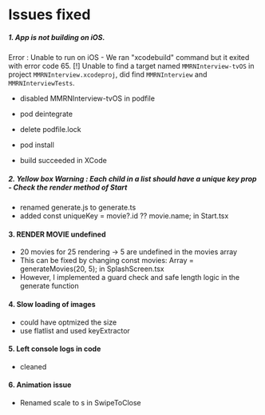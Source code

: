 # Issues fixed

##### 1. App is not building on iOS.

Error : Unable to run on iOS - We ran "xcodebuild" command but it exited with error code 65. 
[!] Unable to find a target named `MMRNInterview-tvOS` in project `MMRNInterview.xcodeproj`, did find `MMRNInterview` and `MMRNInterviewTests`.
* disabled MMRNInterview-tvOS in podfile 
* pod deintegrate 
* delete podfile.lock 
* pod install

* build succeeded in XCode


##### 2. Yellow box Warning : Each child in a list should have a unique key prop - Check the render method of Start

* renamed generate.js to generate.ts
* added   const uniqueKey = movie?.id ?? movie.name; in Start.tsx


#### 3. RENDER MOVIE undefined
* 20 movies for 25 rendering -> 5 are undefined in the movies array
* This can be fixed by changing  const movies: Array<Movie> = generateMovies(20, 5);
in SplashScreen.tsx
* However, I implemented a guard check and safe length logic in the generate function

#### 4. Slow loading of images 
* could have optmized the size 
* use flatlist and used keyExtractor

#### 5. Left console logs in code 
* cleaned

#### 6. Animation issue 
* Renamed scale to s in SwipeToClose
